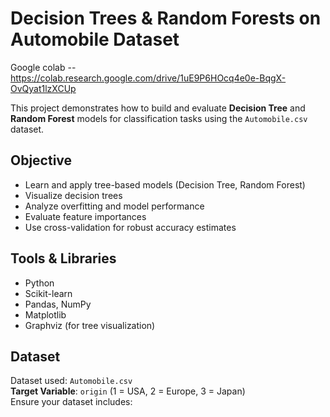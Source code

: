 # Decision Trees & Random Forests on Automobile Dataset

Google colab -- https://colab.research.google.com/drive/1uE9P6HOcq4e0e-BqgX-OvQyat1lzXCUp

This project demonstrates how to build and evaluate **Decision Tree** and **Random Forest** models for classification tasks using the `Automobile.csv` dataset.

## Objective
- Learn and apply tree-based models (Decision Tree, Random Forest)
- Visualize decision trees
- Analyze overfitting and model performance
- Evaluate feature importances
- Use cross-validation for robust accuracy estimates

## Tools & Libraries
- Python 
- Scikit-learn
- Pandas, NumPy
- Matplotlib
- Graphviz (for tree visualization)

## Dataset
Dataset used: `Automobile.csv`  
**Target Variable**: `origin` (1 = USA, 2 = Europe, 3 = Japan)  
Ensure your dataset includes:

